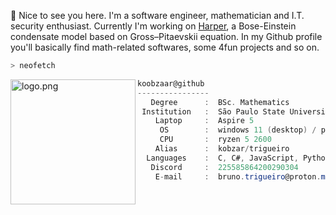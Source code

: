 🔬 Nice to see you here. 
I'm a software engineer, mathematician and I.T. security enthusiast.
Currently I'm working on [Harper](https://github.com/koobzaar/Harper), a Bose-Einstein condensate model based on Gross–Pitaevskii equation. In my Github profile you'll basically find math-related softwares, some 4fun projects and so on.

```zsh
> neofetch
```

<img align="left" src="https://avatars.githubusercontent.com/u/48564736?v=4" alt="logo.png" width="200" /> 

```csharp
koobzaar@github
----------------
   Degree      :  BSc. Mathematics
 Institution   :  São Paulo State University
    Laptop     :  Aspire 5 
     OS        :  windows 11 (desktop) / pop! _os 22.04 LTS (laptop)
     CPU       :  ryzen 5 2600
    Alias      :  kobzar/trigueiro
  Languages    :  C, C#, JavaScript, Python
   Discord     :  225585864200290304
    E-mail     :  bruno.trigueiro@proton.me & bruno.trigueiro@unesp.br
```
